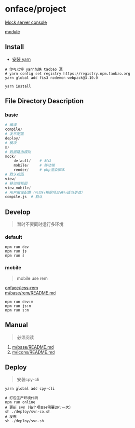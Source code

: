 # onface/project

[Mock server console](/fms/)

[module](./m/README.md)

## Install

- [安装 yarn](https://yarnpkg.com/zh-Hans/docs/install)

```shell
# 你可以将 yarn切换 taobao 源
# yarn config set registry https://registry.npm.taobao.org
yarn global add fis3 nodemon webpack@3.10.0
```

```shell
yarn install
```

## File Directory Description

### basic

```s
# 编译
compile/
# 发布配置
deploy/
# 模块
m/
# 数据路由模拟
mock/
	default/	# 默认
	mobile/		# 移动端
	render/		# php渲染脚本
# 默认视图
view/
# 移动端视图
view_mobile/
# 用户编译配置（可自行根据项目进行适当更改）
compile.js 	# 默认
```


## Develop
> 暂时不要同时运行多环境

### default

```shell
npm run dev
npm run js
npm run s
```

### mobile

> mobile use rem

[onface/less-rem](https://github.com/onface/less-rem)  
[m/base/rem/README.md](./m/base/rem/README.md)

```shell
npm run dev:m
npm run js:m
npm run s:m
```

## Manual

> 必须阅读

1. [m/base/README.md](./m/base/README.md)
2. [m/icons/README.md](./m/icons/README.md)

## Deploy

> 安装cpy-cli

```shell
yarn global add cpy-cli
```

```shell
# 打包生产环境代码
npm run online
# 更新 svn (每个项目只需要运行一次)
sh ./deploy/svn-co.sh
# 发布
sh ./deploy/svn.sh
```
